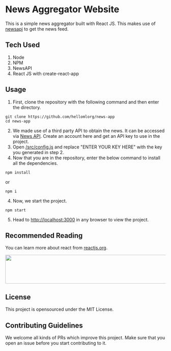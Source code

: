 # News Aggregator Website
This is a simple news aggregator built with React JS. This makes use of [newsapi](https://newsapi.org/) to get the news feed. 

## Tech Used
1. Node
2. NPM
3. NewsAPI
4. React JS with create-react-app

## Usage
1. First, clone the repository with the following command and then enter the directory.
```
git clone https://github.com/hellomlorg/news-app
cd news-app
```
2. We made use of a third party API to obtain the news. It can be accessed via [News API](https://newsapi.org/). Create an account here and get an API key to use in the project.
3. Open [/src/config.js](https://github.com/hellomlorg/news-app/blob/main/src/config.js) and replace "ENTER YOUR KEY HERE" with the key you generated in step 2. 
4. Now that you are in the repository, enter the below command to install all the dependencies. 
```
npm install
```
or 
```
npm i
```
4. Now, we start the project. 
```
npm start
```
5. Head to [http://localhost:3000](http://localhost:3000) in any browser to view the project. 

## Recommended Reading
You can learn more about react from [reactjs.org](https://reactjs.org/).

<a href="https://grammarly.go2cloud.org/aff_c?offer_id=3&aff_id=73274&file_id=1545" target="_blank"><img src="https://media.go2speed.org/brand/files/grammarly/3/future728x90.png" width="728" height="90" border="0" /></a><img src="https://grammarly.go2cloud.org/aff_i?offer_id=3&file_id=1545&aff_id=73274" width="0" height="0" style="position:absolute;visibility:hidden;" border="0" />

## License
This project is opensourced under the MIT License. 

## Contributing Guidelines
We welcome all kinds of PRs which improve this project. Make sure that you open an issue before you start contributing to it. 
